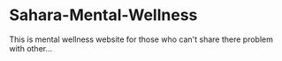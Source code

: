 # Sahara-Mental-Wellness
This is mental wellness website for those who can't share there problem with other...
